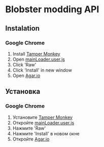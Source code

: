 # Blobster modding API
## Instalation
### Google Chrome
1. Install [Tamper Monkey](https://chrome.google.com/webstore/detail/tampermonkey/dhdgffkkebhmkfjojejmpbldmpobfkfo)
1. Open [mainLoader.user.js](blobster/blob/master/gm/mainLoader.user.js)
2. Click 'Raw'
3. Click 'Install' in new window
3. Open [Agar.io](http://agar.io/)

## Установка
### Google Chrome
1. Установите [Tamper Monkey](https://chrome.google.com/webstore/detail/tampermonkey/dhdgffkkebhmkfjojejmpbldmpobfkfo)
1. Откройте [mainLoader.user.js](blobster/blob/master/gm/mainLoader.user.js)
2. Нажмите 'Raw'
3. Нажмите 'Install' в новом окне
3. Откройте [Agar.io](http://agar.io/)
